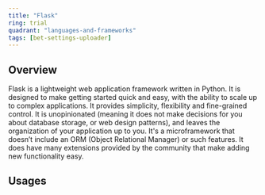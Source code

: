 ```yaml
---
title: "Flask"
ring: trial
quadrant: "languages-and-frameworks"
tags: [bet-settings-uploader]
---
```


## Overview
Flask is a lightweight web application framework written in Python. It is designed to make getting started quick and easy, with the ability to scale up to complex applications. It provides simplicity, flexibility and fine-grained control. It is unopinionated (meaning it does not make decisions for you about database storage, or web design patterns), and leaves the organization of your application up to you. It's a microframework that doesn’t include an ORM (Object Relational Manager) or such features. It does have many extensions provided by the community that make adding new functionality easy.

## Usages
